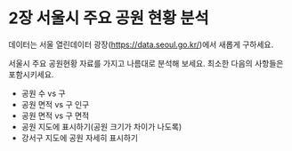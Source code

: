 # 2장 서울시 주요 공원 현황 분석

데이터는 서울 열린데이터 광장(https://data.seoul.go.kr/)에서 새롭게 구하세요.

서울시 주요 공원현황 자료를 가지고 나름대로 분석해 보세요.
최소한 다음의 사항들은 포함시키세요.

- 공원 수 vs 구
- 공원 면적 vs 구 인구
- 공원 면적 vs 구 면적
- 공원 지도에 표시하기(공원 크기가 차이가 나도록)
- 강서구 지도에 공원 자세히 표시하기
